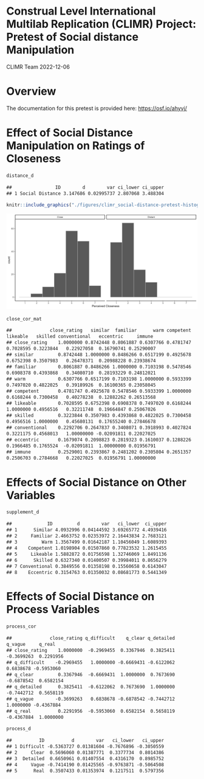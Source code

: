 Construal Level International Multilab Replication (CLIMR) Project:
Pretest of Social distance Manipulation
================
CLIMR Team
2022-12-06

# Overview

The documentation for this pretest is provided here:
<https://osf.io/ahyvj/>

# Effect of Social Distance Manipulation on Ratings of Closeness

``` r
distance_d
```

    ##                ID        d        var ci_lower ci_upper
    ## 1 Social Distance 3.147686 0.02995737 2.807068 3.488304

``` r
knitr::include_graphics("./figures/climr_social-distance-pretest-histogram.png")
```

![](./figures/climr_social-distance-pretest-histogram.png)<!-- -->

``` r
close_cor_mat
```

    ##              close_rating   similar  familiar      warm competent  likeable   skilled conventional   eccentric     immune
    ## close_rating    1.0000000 0.8742448 0.8061887 0.6307766 0.4781747 0.7028595 0.3223844   0.22927058  0.16790741 0.25290007
    ## similar         0.8742448 1.0000000 0.8486266 0.6517199 0.4925678 0.6752398 0.3507983   0.26478371  0.20988228 0.23938674
    ## familiar        0.8061887 0.8486266 1.0000000 0.7103198 0.5478546 0.6908378 0.4393868   0.34080710  0.28193229 0.24812021
    ## warm            0.6307766 0.6517199 0.7103198 1.0000000 0.5933399 0.7497020 0.4822025   0.39189926  0.16100365 0.23058045
    ## competent       0.4781747 0.4925678 0.5478546 0.5933399 1.0000000 0.6168244 0.7300458   0.40278238  0.12882262 0.26513568
    ## likeable        0.7028595 0.6752398 0.6908378 0.7497020 0.6168244 1.0000000 0.4956516   0.32211748  0.19664847 0.25067026
    ## skilled         0.3223844 0.3507983 0.4393868 0.4822025 0.7300458 0.4956516 1.0000000   0.45680131  0.17655240 0.27846678
    ## conventional    0.2292706 0.2647837 0.3408071 0.3918993 0.4027824 0.3221175 0.4568013   1.00000000 -0.02091811 0.22027025
    ## eccentric       0.1679074 0.2098823 0.2819323 0.1610037 0.1288226 0.1966485 0.1765524  -0.02091811  1.00000000 0.01956791
    ## immune          0.2529001 0.2393867 0.2481202 0.2305804 0.2651357 0.2506703 0.2784668   0.22027025  0.01956791 1.00000000

# Effects of Social Distance on Other Variables

``` r
supplement_d
```

    ##             ID         d        var   ci_lower  ci_upper
    ## 1      Similar 4.0932996 0.04144592 3.69265772 4.4939416
    ## 2     Familiar 2.4663752 0.02353972 2.16443834 2.7683121
    ## 3         Warm 1.3567499 0.01642187 1.10456049 1.6089393
    ## 4    Competent 1.0198904 0.01507860 0.77823532 1.2615455
    ## 5     Likeable 1.5882872 0.01756598 1.32746069 1.8491136
    ## 6      Skilled 0.6327340 0.01400507 0.39984011 0.8656279
    ## 7 Conventional 0.3849556 0.01358198 0.15560658 0.6143047
    ## 8    Eccentric 0.3154763 0.01350032 0.08681773 0.5441349

# Effects of Social Distance on Process Variables

``` r
process_cor
```

    ##              close_rating q_difficult    q_clear q_detailed    q_vague     q_real
    ## close_rating    1.0000000  -0.2969455  0.3367946  0.3825411 -0.3699263  0.2291956
    ## q_difficult    -0.2969455   1.0000000 -0.6669431 -0.6122062  0.6838678 -0.5953060
    ## q_clear         0.3367946  -0.6669431  1.0000000  0.7673690 -0.6878542  0.6582154
    ## q_detailed      0.3825411  -0.6122062  0.7673690  1.0000000 -0.7442712  0.5658119
    ## q_vague        -0.3699263   0.6838678 -0.6878542 -0.7442712  1.0000000 -0.4367884
    ## q_real          0.2291956  -0.5953060  0.6582154  0.5658119 -0.4367884  1.0000000

``` r
process_d
```

    ##          ID          d        var   ci_lower   ci_upper
    ## 1 Difficult -0.5363727 0.01381604 -0.7676896 -0.3050559
    ## 2     Clear  0.5696060 0.01387771  0.3377734  0.8014386
    ## 3  Detailed  0.6650961 0.01407554  0.4316170  0.8985752
    ## 4     Vague -0.7414190 0.01425565 -0.9763871 -0.5064508
    ## 5      Real  0.3507433 0.01353974  0.1217511  0.5797356
